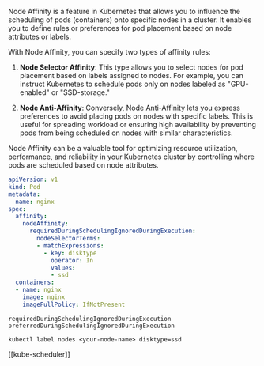 Node Affinity is a feature in Kubernetes that allows you to influence the scheduling of pods (containers) onto specific nodes in a cluster. It enables you to define rules or preferences for pod placement based on node attributes or labels.

With Node Affinity, you can specify two types of affinity rules:

1. **Node Selector Affinity**: This type allows you to select nodes for pod placement based on labels assigned to nodes. For example, you can instruct Kubernetes to schedule pods only on nodes labeled as "GPU-enabled" or "SSD-storage."
    
2. **Node Anti-Affinity**: Conversely, Node Anti-Affinity lets you express preferences to avoid placing pods on nodes with specific labels. This is useful for spreading workload or ensuring high availability by preventing pods from being scheduled on nodes with similar characteristics.
    
Node Affinity can be a valuable tool for optimizing resource utilization, performance, and reliability in your Kubernetes cluster by controlling where pods are scheduled based on node attributes.

```yaml
apiVersion: v1
kind: Pod
metadata:
  name: nginx
spec:
  affinity:
    nodeAffinity:
      requiredDuringSchedulingIgnoredDuringExecution:
        nodeSelectorTerms:
        - matchExpressions:
          - key: disktype
            operator: In
            values:
            - ssd            
  containers:
  - name: nginx
    image: nginx
    imagePullPolicy: IfNotPresent

```

```
requiredDuringSchedulingIgnoredDuringExecution
preferredDuringSchedulingIgnoredDuringExecution
```
`kubectl label nodes <your-node-name> disktype=ssd`

[[kube-scheduler]]